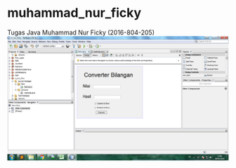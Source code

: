 # muhammad_nur_ficky
Tugas Java Muhammad Nur Ficky (2016-804-205)
![1](https://github.com/mnurficky/muhammad_nur_ficky/blob/master/Screenshot%202019-01-28%2017.00.27.png)
